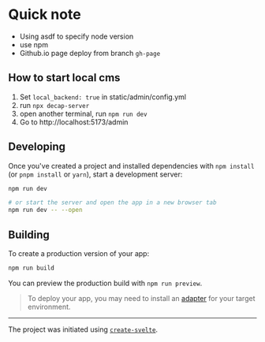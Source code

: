 
# Quick note

- Using asdf to specify node version
- use npm
- Github.io page deploy from branch `gh-page`

## How to start local cms

1. Set `local_backend: true` in static/admin/config.yml
2. run `npx decap-server`
3. open another terminal, run `npm run dev`
4. Go to http://localhost:5173/admin


## Developing

Once you've created a project and installed dependencies with `npm install` (or `pnpm install` or `yarn`), start a development server:

```bash
npm run dev

# or start the server and open the app in a new browser tab
npm run dev -- --open
```

## Building

To create a production version of your app:

```bash
npm run build
```

You can preview the production build with `npm run preview`.

> To deploy your app, you may need to install an [adapter](https://kit.svelte.dev/docs/adapters) for your target environment.

---

The project was initiated using [`create-svelte`](https://github.com/sveltejs/kit/tree/master/packages/create-svelte).
